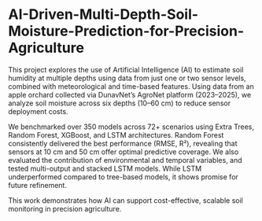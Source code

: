 # AI-Driven-Multi-Depth-Soil-Moisture-Prediction-for-Precision-Agriculture
This project explores the use of Artificial Intelligence (AI) to estimate soil humidity at multiple depths using data from just one or two sensor levels, combined with meteorological and time-based features. Using data from an apple orchard collected via DunavNet’s AgroNet platform (2023–2025), we analyze soil moisture across six depths (10–60 cm) to reduce sensor deployment costs.

We benchmarked over 350 models across 72+ scenarios using Extra Trees, Random Forest, XGBoost, and LSTM architectures. Random Forest consistently delivered the best performance (RMSE, R²), revealing that sensors at 10 cm and 50 cm offer optimal predictive coverage. We also evaluated the contribution of environmental and temporal variables, and tested multi-output and stacked LSTM models. While LSTM underperformed compared to tree-based models, it shows promise for future refinement.

This work demonstrates how AI can support cost-effective, scalable soil monitoring in precision agriculture.
